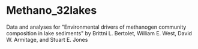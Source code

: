 # Methano_32lakes

Data and analyses for "Environmental drivers of methanogen community composition in lake sediments" by Brittni L. Bertolet,
William E. West, David W. Armitage, and Stuart E. Jones
